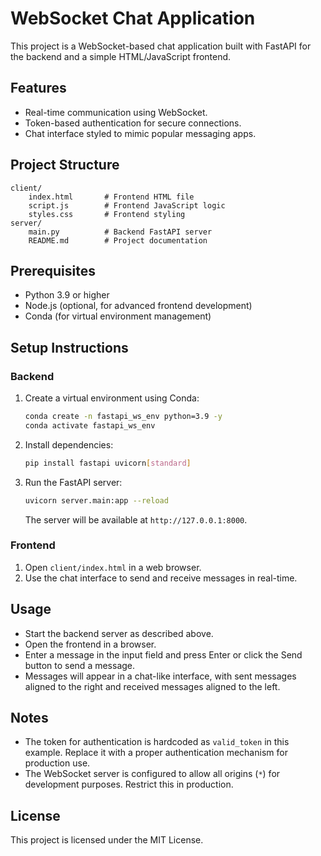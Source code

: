 # WebSocket Chat Application

This project is a WebSocket-based chat application built with FastAPI for the backend and a simple HTML/JavaScript frontend.

## Features

- Real-time communication using WebSocket.
- Token-based authentication for secure connections.
- Chat interface styled to mimic popular messaging apps.

## Project Structure

```
client/
    index.html       # Frontend HTML file
    script.js        # Frontend JavaScript logic
    styles.css       # Frontend styling
server/
    main.py          # Backend FastAPI server
    README.md        # Project documentation
```

## Prerequisites

- Python 3.9 or higher
- Node.js (optional, for advanced frontend development)
- Conda (for virtual environment management)

## Setup Instructions

### Backend

1. Create a virtual environment using Conda:
   ```bash
   conda create -n fastapi_ws_env python=3.9 -y
   conda activate fastapi_ws_env
   ```

2. Install dependencies:
   ```bash
   pip install fastapi uvicorn[standard]
   ```

3. Run the FastAPI server:
   ```bash
   uvicorn server.main:app --reload
   ```

   The server will be available at `http://127.0.0.1:8000`.

### Frontend

1. Open `client/index.html` in a web browser.
2. Use the chat interface to send and receive messages in real-time.

## Usage

- Start the backend server as described above.
- Open the frontend in a browser.
- Enter a message in the input field and press Enter or click the Send button to send a message.
- Messages will appear in a chat-like interface, with sent messages aligned to the right and received messages aligned to the left.

## Notes

- The token for authentication is hardcoded as `valid_token` in this example. Replace it with a proper authentication mechanism for production use.
- The WebSocket server is configured to allow all origins (`*`) for development purposes. Restrict this in production.

## License

This project is licensed under the MIT License.